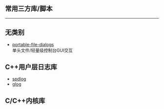 ## 常用三方库/脚本
----


无类别
----
* [portable-file-dialogs](https://github.com/samhocevar/portable-file-dialogs)  
单头文件/轻量级控制台GUI交互


C++用户层日志库
----
* [spdlog](https://github.com/gabime/spdlog)
* [glog](https://github.com/google/glog)


C/C++内核库
----
